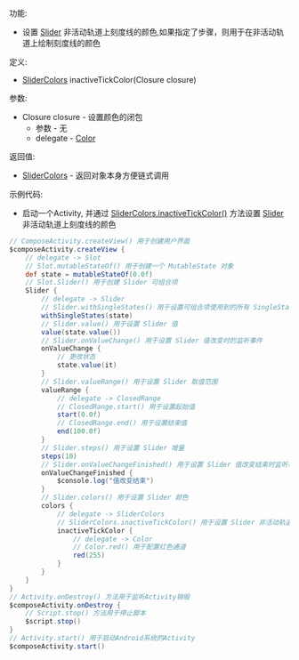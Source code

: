 功能:

+ 设置 [Slider](/API/UI/Compose/Widget/Slider/README.md) 非活动轨道上刻度线的颜色,如果指定了步骤，则用于在非活动轨道上绘制刻度线的颜色

定义:

+ [SliderColors](/API/UI/Compose/Theme/Color/SliderColors/README.md) inactiveTickColor(Closure closure)

参数:

+ Closure closure - 设置颜色的闭包
    + 参数 - 无
    + delegate - [Color](/API/UI/Compose/Theme/Color/Color/README.md)

返回值:

+ [SliderColors](/API/UI/Compose/Theme/Color/SliderColors/README.md) - 返回对象本身方便链式调用

示例代码:

+ 启动一个Activity,
  并通过 [SliderColors.inactiveTickColor()](/API/UI/Compose/Theme/Color/SliderColors/README.md?id=inactiveTickColor)
  方法设置 [Slider](/API/UI/Compose/Widget/Slider/README.md) 非活动轨道上刻度线的颜色

```groovy
// ComposeActivity.createView() 用于创建用户界面
$composeActivity.createView {
    // delegate -> Slot
    // Slot.mutableStateOf() 用于创建一个 MutableState 对象
    def state = mutableStateOf(0.0f)
    // Slot.Slider() 用于创建 Slider 可组合项
    Slider {
        // delegate -> Slider
        // Slider.withSingleStates() 用于设置可组合项使用到的所有 SingleState
        withSingleStates(state)
        // Slider.value() 用于设置 Slider 值
        value(state.value())
        // Slider.onValueChange() 用于设置 Slider 值改变时的监听事件
        onValueChange {
            // 更改状态
            state.value(it)
        }
        // Slider.valueRange() 用于设置 Slider 取值范围
        valueRange {
            // delegate -> ClosedRange
            // ClosedRange.start() 用于设置起始值
            start(0.0f)
            // ClosedRange.end() 用于设置结束值
            end(100.0f)
        }
        // Slider.steps() 用于设置 Slider 增量
        steps(10)
        // Slider.onValueChangeFinished() 用于设置 Slider 值改变结束时监听事件
        onValueChangeFinished {
            $console.log("值改变结束")
        }
        // Slider.colors() 用于设置 Slider 颜色
        colors {
            // delegate -> SliderColors
            // SliderColors.inactiveTickColor() 用于设置 Slider 非活动轨道上刻度线的颜色
            inactiveTickColor {
                // delegate -> Color
                // Color.red() 用于配置红色通道
                red(255)
            }
        }
    }
}
// Activity.onDestroy() 方法用于监听Activity销毁
$composeActivity.onDestroy {
    // Script.stop() 方法用于停止脚本
    $script.stop()
}
// Activity.start() 用于启动Android系统的Activity
$composeActivity.start()
```